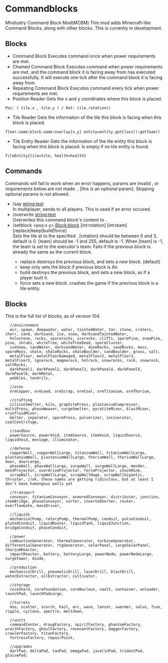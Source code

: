 # Commandblocks
Mindustry Command Block Mod(MCBM)
This mod adds Minecraft-like Command Blocks, along with other blocks.
This is currently in development.

## Blocks
+ Command Block
Executes command once when power requirements are met.
+ Chained Command Block
Executes command when power requirements are met, and the command block it is facing away from has executed successfully.
It will execute one tick after the command block it is facing away from.
+ Repeating Command Block
Executes command every tick when power requirements are met.
+ Position Reader
Gets the x and y coordinates where this block is placed.
```
Pos: ( tile.x , tile.y ) / Rot: tile.rotation()
```
+ Tile Reader
Gets the information of the tile this block is facing when this block is placed.
```
floor.name:block.name:overlay[x,y] entity=entity.getClass():getTeam()
```
+ Tile Entity Reader
Gets the information of the tile entity this block is facing when this block is placed.
Is empty if no tile entity is found.
```
TileEntity{tile=tile, health=health}
```

## Commands
Commands will fail to work when an error happens, params are invalid , or requirements below are not made.
<this is a required param>, [this is an optional param]. Skipping optional params is not allowed.

+ /say <string:text>  
In multiplayer, sends <text> to all players. This is used if an error occured.
+ /overwrite <string:text>  
Overwrites this command block's content to <text>.
+ /setblock <pos:x y> <Block:block> [int:rotation] [int:team] [replace|keep|build|force]  
Sets the tile at <x y> to the specified <block>.
[rotation] should be between 0 and 3, default is 0.
[team] should be -1 and 255, default is -1. When [team] is -1, the team is set to the executor's team.
Fails if the previous block is already the same as the current block.
  - replace
  destroys the previous block, and sets a new block. (default)
  - keep
  only sets the block if previous block is Air.
  - build
  destroys the previous block, and sets a new block, as if a player built it.
  - force
  sets a new block. crashes the game if the previous block is a tile entity.

## Blocks
This is the full list of blocks, as of version 104.
```
  //environment
  air, spawn, deepwater, water, taintedWater, tar, stone, craters, charr, sand, darksand, ice, snow, darksandTaintedWater,
  holostone, rocks, sporerocks, icerocks, cliffs, sporePine, snowPine, pine, shrubs, whiteTree, whiteTreeDead, sporeCluster,
  iceSnow, sandWater, darksandWater, duneRocks, sandRocks, moss, sporeMoss, shale, shaleRocks, shaleBoulder, sandBoulder, grass, salt,
  metalFloor, metalFloorDamaged, metalFloor2, metalFloor3, metalFloor5, ignarock, magmarock, hotrock, snowrocks, rock, snowrock, saltRocks,
  darkPanel1, darkPanel2, darkPanel3, darkPanel4, darkPanel5, darkPanel6, darkMetal,
  pebbles, tendrils,

  //ores
  oreCopper, oreLead, oreScrap, oreCoal, oreTitanium, oreThorium,

  //crafting
  siliconSmelter, kiln, graphitePress, plastaniumCompressor, multiPress, phaseWeaver, surgeSmelter, pyratiteMixer, blastMixer, cryofluidMixer,
  melter, separator, sporePress, pulverizer, incinerator, coalCentrifuge,

  //sandbox
  powerSource, powerVoid, itemSource, itemVoid, liquidSource, liquidVoid, message, illuminator,

  //defense
  copperWall, copperWallLarge, titaniumWall, titaniumWallLarge, plastaniumWall, plastaniumWallLarge, thoriumWall, thoriumWallLarge, door, doorLarge,
  phaseWall, phaseWallLarge, surgeWall, surgeWallLarge, mender, mendProjector, overdriveProjector, forceProjector, shockMine,
  scrapWall, scrapWallLarge, scrapWallHuge, scrapWallGigantic, thruster, //ok, these names are getting ridiculous, but at least I don't have humongous walls yet

  //transport
  conveyor, titaniumConveyor, armoredConveyor, distributor, junction, itemBridge, phaseConveyor, sorter, invertedSorter, router, overflowGate, massDriver,

  //liquids
  mechanicalPump, rotaryPump, thermalPump, conduit, pulseConduit, platedConduit, liquidRouter, liquidTank, liquidJunction, bridgeConduit, phaseConduit,

  //power
  combustionGenerator, thermalGenerator, turbineGenerator, differentialGenerator, rtgGenerator, solarPanel, largeSolarPanel, thoriumReactor,
  impactReactor, battery, batteryLarge, powerNode, powerNodeLarge, surgeTower, diode,

  //production
  mechanicalDrill, pneumaticDrill, laserDrill, blastDrill, waterExtractor, oilExtractor, cultivator,

  //storage
  coreShard, coreFoundation, coreNucleus, vault, container, unloader, launchPad, launchPadLarge,

  //turrets
  duo, scatter, scorch, hail, arc, wave, lancer, swarmer, salvo, fuse, ripple, cyclone, spectre, meltdown,

  //units
  commandCenter, draugFactory, spiritFactory, phantomFactory, wraithFactory, ghoulFactory, revenantFactory, daggerFactory, crawlerFactory, titanFactory,
  fortressFactory, repairPoint,

  //upgrades
  dartPad, deltaPad, tauPad, omegaPad, javelinPad, tridentPad, glaivePad;
```

